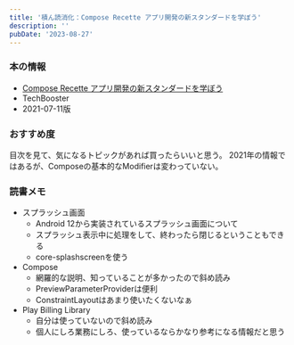 ```yaml
---
title: '積ん読消化：Compose Recette アプリ開発の新スタンダードを学ぼう'
description: ''
pubDate: '2023-08-27'
---
```


### 本の情報

- [Compose Recette アプリ開発の新スタンダードを学ぼう](https://booth.pm/ja/items/5010257)
- TechBooster
- 2021-07-11版

### おすすめ度

目次を見て、気になるトピックがあれば買ったらいいと思う。
2021年の情報ではあるが、Composeの基本的なModifierは変わっていない。

### 読書メモ

- スプラッシュ画面
  - Android 12から実装されているスプラッシュ画面について
  - スプラッシュ表示中に処理をして、終わったら閉じるということもできる
  - core-splashscreenを使う
- Compose
  - 網羅的な説明、知っていることが多かったので斜め読み
  - PreviewParameterProviderは便利
  - ConstraintLayoutはあまり使いたくないなぁ
- Play Billing Library
  - 自分は使っていないので斜め読み
  - 個人にしろ業務にしろ、使っているならかなり参考になる情報だと思う

